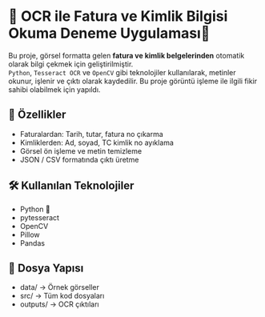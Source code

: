 # 🧾 OCR ile Fatura ve Kimlik Bilgisi Okuma Deneme Uygulaması👑

Bu proje, görsel formatta gelen **fatura ve kimlik belgelerinden** otomatik olarak bilgi çekmek için geliştirilmiştir.  
`Python`, `Tesseract OCR` ve `OpenCV` gibi teknolojiler kullanılarak, metinler okunur, işlenir ve çıktı olarak kaydedilir.
Bu proje görüntü işleme ile ilgili fikir sahibi olabilmek için yapıldı.

## 🚀 Özellikler
- Faturalardan: Tarih, tutar, fatura no çıkarma
- Kimliklerden: Ad, soyad, TC kimlik no ayıklama
- Görsel ön işleme ve metin temizleme
- JSON / CSV formatında çıktı üretme

## 🛠️ Kullanılan Teknolojiler
- Python 🐍
- pytesseract
- OpenCV
- Pillow
- Pandas

## 📂 Dosya Yapısı
- data/ -> Örnek görseller
- src/ -> Tüm kod dosyaları
- outputs/ -> OCR çıktıları
